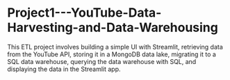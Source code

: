# Project1---YouTube-Data-Harvesting-and-Data-Warehousing
This ETL project involves building a simple UI with Streamlit, retrieving data from the YouTube API, storing it in a MongoDB data lake, migrating it to a SQL data warehouse, querying the data warehouse with SQL, and displaying the data in the Streamlit app.
